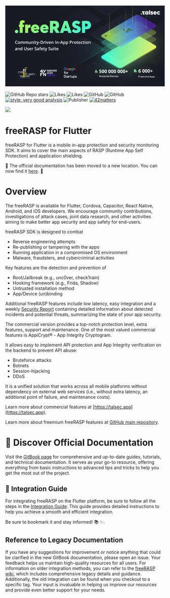 ![FreeRasp](https://raw.githubusercontent.com/talsec/Free-RASP-Community/master/visuals/freeRASP.png)

![GitHub Repo stars](https://img.shields.io/github/stars/talsec/Free-RASP-Community?color=green) ![Likes](https://img.shields.io/pub/likes/freerasp?color=green!) ![Likes](https://img.shields.io/pub/points/freerasp) ![GitHub](https://img.shields.io/github/license/talsec/Free-RASP-Community) ![GitHub](https://img.shields.io/github/last-commit/talsec/Free-RASP-Community) [![style: very good analysis](https://img.shields.io/badge/style-very_good_analysis-B22C89.svg)](https://pub.dev/packages/very_good_analysis)
![Publisher](https://img.shields.io/pub/publisher/freerasp) [![42matters](https://42matters.com/badges/sdk-installations/talsec)](https://42matters.com/sdks/android/talsec)

[<img src="https://assets.42matters.com/badges/2024/04/rising-star.svg?m=04" width="100"/>](https://42matters.com/sdks/android/talsec)

# freeRASP for Flutter

freeRASP for Flutter is a mobile in-app protection and security monitoring SDK. It aims to cover the main aspects of RASP (Runtime App Self Protection) and application shielding.

:loudspeaker: The official documentation has been moved to a new location. You can now find it [here](https://talsec.gitbook.io/freerasp). :loudspeaker:


# Overview

The freeRASP is available for Flutter, Cordova, Capacitor, React Native, Android, and iOS developers. We encourage community contributions, investigations of attack cases, joint data research, and other activities aiming to make better app security and app safety for end-users.

freeRASP SDK is designed to combat

* Reverse engineering attempts
* Re-publishing or tampering with the apps
* Running application in a compromised OS environment
* Malware, fraudsters, and cybercriminal activities

Key features are the detection and prevention of

* Root/Jailbreak (e.g., unc0ver, check1rain)
* Hooking framework (e.g., Frida, Shadow)
* Untrusted installation method
* App/Device (un)binding

Additional freeRASP features include low latency, easy integration and a weekly [Security Report](https://talsec.gitbook.io/freerasp/security-report) containing detailed information about detected incidents and potential threats, summarizing the state of your app security.

The commercial version provides a top-notch protection level, extra features, support and maintenance. One of the most valued commercial features is AppiCrypt® - App Integrity Cryptogram.

It allows easy to implement API protection and App Integrity verification on the backend to prevent API abuse:

* Bruteforce attacks
* Botnets
* Session-hijacking
* DDoS

It is a unified solution that works across all mobile platforms without dependency on external web services (i.e., without extra latency, an additional point of failure, and maintenance costs).

Learn more about commercial features at [https://talsec.app](https://talsec.app).

Learn more about freemium freeRASP features at [GitHub main repository](https://github.com/talsec/Free-RASP-Community).


# :rocket: Discover Official Documentation
Visit the [GitBook page](https://talsec.gitbook.io/freerasp) for comprehensive and up-to-date guides, tutorials, and technical documentation. It serves as your go-to resource, offering everything from basic instructions to advanced tips and tricks to help you get the most out of the project.

## :link: Integration Guide
For integrating freeRASP on the Flutter platform, be sure to follow all the steps in the [Integration Guide](https://talsec.gitbook.io/freerasp/integration). This guide provides detailed instructions to help you achieve a smooth and efficient integration.

Be sure to bookmark it and stay informed! :books: :sparkles:.

## Reference to Legacy Documentation

If you have any suggestions for improvement or notice anything that could be clarified in the new GitBook documentation, please open an issue. Your feedback helps us maintain high-quality resources for all users. For information on older integration methods, you can refer to the [freeRASP wiki](https://github.com/talsec/Free-RASP-Flutter/wiki), which includes comprehensive legacy details and guidance. Additionally, the old integration can be found when you checkout to a specific tag. Your input is invaluable in helping us improve our resources and provide even better support for your needs.

